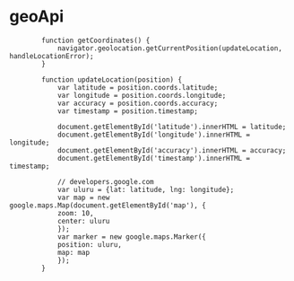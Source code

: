 # geoApi


            function getCoordinates() {
                navigator.geolocation.getCurrentPosition(updateLocation, handleLocationError);
            }

            function updateLocation(position) {
                var latitude = position.coords.latitude;
                var longitude = position.coords.longitude;
                var accuracy = position.coords.accuracy;
                var timestamp = position.timestamp;

                document.getElementById('latitude').innerHTML = latitude;
                document.getElementById('longitude').innerHTML = longitude;
                document.getElementById('accuracy').innerHTML = accuracy;
                document.getElementById('timestamp').innerHTML = timestamp;

                // developers.google.com
                var uluru = {lat: latitude, lng: longitude};
                var map = new google.maps.Map(document.getElementById('map'), {
                zoom: 10,
                center: uluru
                });
                var marker = new google.maps.Marker({
                position: uluru,
                map: map
                });
            }
